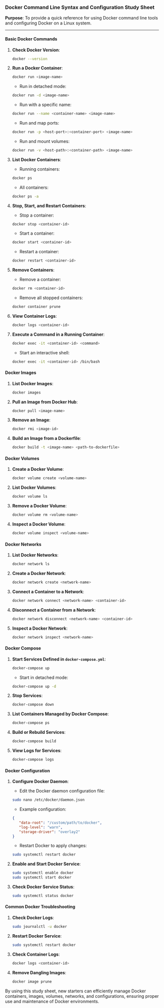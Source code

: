 ### Docker Command Line Syntax and Configuration Study Sheet

**Purpose**: To provide a quick reference for using Docker command line tools and configuring Docker on a Linux system.

---

#### Basic Docker Commands

1. **Check Docker Version**:
      ```sh
      docker --version
      ```

2. **Run a Docker Container**:
      ```sh
      docker run <image-name>
      ```
      - Run in detached mode:
      ```sh
      docker run -d <image-name>
      ```
      - Run with a specific name:
      ```sh
      docker run --name <container-name> <image-name>
      ```
      - Run and map ports:
      ```sh
      docker run -p <host-port>:<container-port> <image-name>
      ```
      - Run and mount volumes:
      ```sh
      docker run -v <host-path>:<container-path> <image-name>
      ```

3. **List Docker Containers**:
      - Running containers:
      ```sh
      docker ps
      ```
      - All containers:
      ```sh
      docker ps -a
      ```

4. **Stop, Start, and Restart Containers**:
      - Stop a container:
      ```sh
      docker stop <container-id>
      ```
      - Start a container:
      ```sh
      docker start <container-id>
      ```
      - Restart a container:
      ```sh
      docker restart <container-id>
      ```

5. **Remove Containers**:
      - Remove a container:
      ```sh
      docker rm <container-id>
      ```
      - Remove all stopped containers:
      ```sh
      docker container prune
      ```

6. **View Container Logs**:
      ```sh
      docker logs <container-id>
      ```

7. **Execute a Command in a Running Container**:
      ```sh
      docker exec -it <container-id> <command>
      ```
      - Start an interactive shell:
      ```sh
      docker exec -it <container-id> /bin/bash
      ```

#### Docker Images

1. **List Docker Images**:
      ```sh
      docker images
      ```

2. **Pull an Image from Docker Hub**:
      ```sh
      docker pull <image-name>
      ```

3. **Remove an Image**:
      ```sh
      docker rmi <image-id>
      ```

4. **Build an Image from a Dockerfile**:
      ```sh
      docker build -t <image-name> <path-to-dockerfile>
      ```

#### Docker Volumes

1. **Create a Docker Volume**:
      ```sh
      docker volume create <volume-name>
      ```

2. **List Docker Volumes**:
      ```sh
      docker volume ls
      ```

3. **Remove a Docker Volume**:
      ```sh
      docker volume rm <volume-name>
      ```

4. **Inspect a Docker Volume**:
      ```sh
      docker volume inspect <volume-name>
      ```

#### Docker Networks

1. **List Docker Networks**:
      ```sh
      docker network ls
      ```

2. **Create a Docker Network**:
      ```sh
      docker network create <network-name>
      ```

3. **Connect a Container to a Network**:
      ```sh
      docker network connect <network-name> <container-id>
      ```

4. **Disconnect a Container from a Network**:
      ```sh
      docker network disconnect <network-name> <container-id>
      ```

5. **Inspect a Docker Network**:
      ```sh
      docker network inspect <network-name>
      ```

#### Docker Compose

1. **Start Services Defined in `docker-compose.yml`**:
      ```sh
      docker-compose up
      ```
      - Start in detached mode:
      ```sh
      docker-compose up -d
      ```

2. **Stop Services**:
      ```sh
      docker-compose down
      ```

3. **List Containers Managed by Docker Compose**:
      ```sh
      docker-compose ps
      ```

4. **Build or Rebuild Services**:
      ```sh
      docker-compose build
      ```

5. **View Logs for Services**:
      ```sh
      docker-compose logs
      ```

#### Docker Configuration

1. **Configure Docker Daemon**:
      - Edit the Docker daemon configuration file:
      ```sh
      sudo nano /etc/docker/daemon.json
      ```
      - Example configuration:
      ```json
      {
         "data-root": "/custom/path/to/docker",
         "log-level": "warn",
         "storage-driver": "overlay2"
      }
      ```
      - Restart Docker to apply changes:
      ```sh
      sudo systemctl restart docker
      ```

2. **Enable and Start Docker Service**:
      ```sh
      sudo systemctl enable docker
      sudo systemctl start docker
      ```

3. **Check Docker Service Status**:
      ```sh
      sudo systemctl status docker
      ```

#### Common Docker Troubleshooting

1. **Check Docker Logs**:
   ```sh
   sudo journalctl -u docker
   ```

2. **Restart Docker Service**:
   ```sh
   sudo systemctl restart docker
   ```

3. **Check Container Logs**:
   ```sh
   docker logs <container-id>
   ```

4. **Remove Dangling Images**:
   ```sh
   docker image prune
   ```

By using this study sheet, new starters can efficiently manage Docker containers, images, volumes, networks, and configurations, ensuring proper use and maintenance of Docker environments.